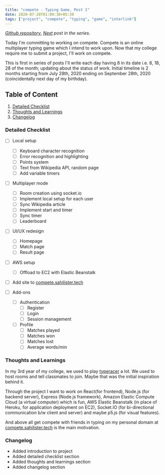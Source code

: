 ```yaml
---
title: "compete - Typing Game, Post 1"
date: 2020-07-28T01:09:38+05:30
tags: ["project", "compete", "typing", "game", "interlink"]
---
```


 _[Github repository](https://github.com/sahilister/compete)_, 
 _[Next](https://blog.sahilister.tech/2020/08/compete-typing-game-post-2/) post in the series._


Today I'm committing to working on compete. Compete is an online multiplayer typing 
game which I intend to work upon. Now that my college require me to submit a project, 
I'll work on compete.

This is first in series of posts I'll write each day having 8 in its date i.e. 8, 18, 28 of the month; updating about the status 
of work. Initial timeline is 2 months starting from July 28th, 2020 ending on September 
28th, 2020 (coincidentally next day of my birthday).

## Table of Content

1. [Detailed Checklist](#detailed-checklist)
2. [Thoughts and Learnings](#thoughts-and-learnings)
3. [Changelog](#changelog)

### Detailed Checklist

- [ ] Local setup
	- [ ] Keyboard character recognition
	- [ ] Error recognition and highlighting	
	- [ ] Points system
	- [ ] Text from Wikipedia API, random page
	- [ ] Add variable timers

- [ ] Multiplayer mode
	- [ ] Room creation using socket.io
	- [ ] Implement local setup for each user
	- [ ] Sync Wikipedia article
	- [ ] Implement start and timer
	- [ ] Sync timer
	- [ ] Leaderboard

- [ ] UI/UX redesign
	- [ ] Homepage
	- [ ] Match page
	- [ ] Result page

- [ ] AWS setup
	- [ ] Offload to EC2 with Elastic Beanstalk

- [ ] Add site to [compete.sahilister.tech]() 

- [ ] Add-ons
	- [ ] Authentication
		- [ ] Register
		- [ ] Login
		- [ ] Session management

	- [ ] Profile
		- [ ] Matches played
		- [ ] Matches won
		- [ ] Matches lost
		- [ ] Average words/min 

### Thoughts and Learnings

In my 3rd year of my college, we used to play 
[typeracer](https://play.typeracer.com/) a lot. We used to host rooms and tell 
classmates to join. Maybe that was the initial inspiration behind it. 

Through the 
project I want to work on React(for frontend), Node.js (for backend server), Express (Node.js framework), Amazon Elastic Compute 
Cloud (a virtual computer) which is fun, AWS Elastic Beanstalk (in place of Heroku, for application deployment on EC2), Socket.IO (for bi-directional communication b/w client and server) 
and maybe p5.js (for visual features).

And above all get compete with friends in typing on my personal domain at [compete.sahilister.tech]() is the main motivation. 

### Changelog

- Added introduction to project
- Added detailed checklist section
- Added thoughts and learnings section
- Added changelog section
